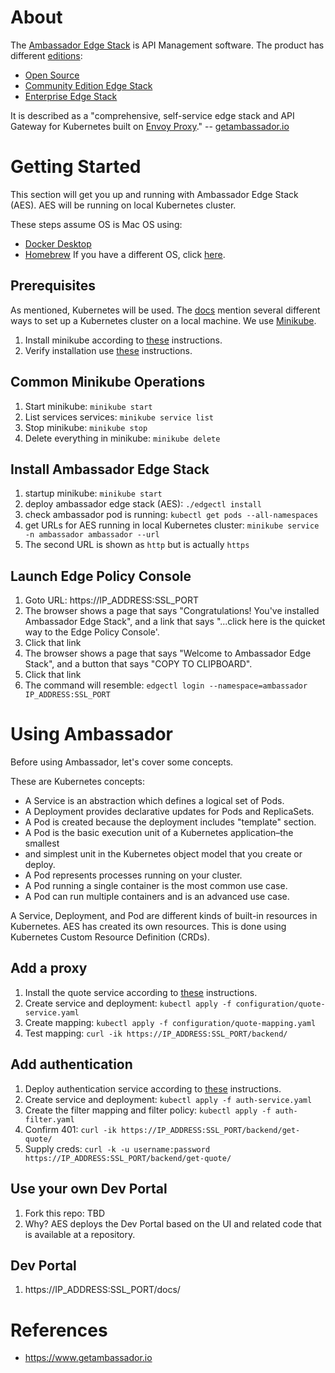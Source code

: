 # About
The [Ambassador Edge Stack](https://www.getambassador.io) is API Management software. The product has different [editions](https://www.getambassador.io/editions/):
* [Open Source](https://www.getambassador.io/docs/latest/topics/install/install-ambassador-oss/)
* [Community Edition Edge Stack](https://www.getambassador.io/docs/latest/tutorials/getting-started/)
* [Enterprise Edge Stack](https://www.getambassador.io/contact/)

It is described as a "comprehensive, self-service edge stack and API Gateway for Kubernetes built on [Envoy Proxy](https://www.envoyproxy.io/)." -- [getambassador.io](https://www.getambassador.io/docs/latest/)

# Getting Started
This section will get you up and running with Ambassador Edge Stack (AES). AES will be running on local Kubernetes cluster. 

These steps assume OS is Mac OS using:
* [Docker Desktop](https://www.docker.com/products/docker-desktop)
* [Homebrew](https://brew.sh)
If you have a different OS, click [here](https://www.getambassador.io/docs/latest/tutorials/getting-started/).

## Prerequisites
As mentioned, Kubernetes will be used. The [docs](https://kubernetes.io/docs/setup/) mention several different ways to set up a Kubernetes cluster on a local machine. We use [Minikube](https://kubernetes.io/docs/setup/learning-environment/minikube/).
1. Install minikube according to [these](https://kubernetes.io/docs/tasks/tools/install-minikube/) instructions.
1. Verify installation use [these](https://kubernetes.io/docs/setup/learning-environment/minikube/#quickstart) instructions.

## Common Minikube Operations
1. Start minikube: `minikube start`
1. List services services: `minikube service list`
1. Stop minikube: `minikube stop`
1. Delete everything in minikube: `minikube delete`


## Install Ambassador Edge Stack
1. startup minikube: `minikube start`
1. deploy ambassador edge stack (AES): `./edgectl install`
1. check ambassador pod is running: `kubectl get pods --all-namespaces`
1. get URLs for AES running in local Kubernetes cluster: `minikube service -n ambassador ambassador --url`
1. The second URL is shown as `http` but is actually `https`

## Launch Edge Policy Console
1. Goto URL: https://IP_ADDRESS:SSL_PORT
1. The browser shows a page that says "Congratulations! You've installed Ambassador Edge Stack", and a link that says "...click here is the quicket way to the Edge Policy Console'. 
1. Click that link
1. The browser shows a page that says "Welcome to Ambassador Edge Stack", and a button that says "COPY TO CLIPBOARD".
1. Click that link
1. The command will resemble: `edgectl login --namespace=ambassador IP_ADDRESS:SSL_PORT`

# Using Ambassador
Before using Ambassador, let's cover some concepts.

These are Kubernetes concepts:
*  A Service is an abstraction which defines a logical set of Pods.
*  A Deployment provides declarative updates for Pods and ReplicaSets.
*  A Pod is created because the deployment includes "template" section.
*  A Pod is the basic execution unit of a Kubernetes application–the smallest 
*  and simplest unit in the Kubernetes object model that you create or deploy. 
*  A Pod represents processes running on your cluster.
*  A Pod running a single container is the most common use case.
*  A Pod can run multiple containers and is an advanced use case.

A Service, Deployment, and Pod are different kinds of built-in resources in Kubernetes. AES has created its own resources. This is
done using Kubernetes Custom Resource Definition (CRDs).

## Add a proxy
1. Install the quote service according to [these](https://www.getambassador.io/docs/latest/tutorials/quickstart-demo/) instructions.
1. Create service and deployment: `kubectl apply -f configuration/quote-service.yaml`
1. Create mapping: `kubectl apply -f configuration/quote-mapping.yaml`
1. Test mapping: `curl -ik https://IP_ADDRESS:SSL_PORT/backend/`

## Add authentication
1. Deploy authentication service according to [these](https://www.getambassador.io/docs/latest/howtos/basic-auth/) instructions.
1. Create service and deployment: `kubectl apply -f auth-service.yaml`
1. Create the filter mapping and filter policy: `kubectl apply -f auth-filter.yaml`
1. Confirm 401: `curl -ik https://IP_ADDRESS:SSL_PORT/backend/get-quote/`
1. Supply creds: `curl -k -u username:password https://IP_ADDRESS:SSL_PORT/backend/get-quote/`

## Use your own Dev Portal
1. Fork this repo: TBD
1. Why? AES deploys the Dev Portal based on the UI and related code that is available at a repository.

## Dev Portal
1. https://IP_ADDRESS:SSL_PORT/docs/

# References
* https://www.getambassador.io